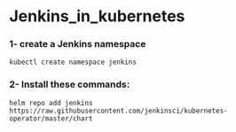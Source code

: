 # Jenkins_in_kubernetes

### 1- create a Jenkins namespace
```
kubectl create namespace jenkins
```
### 2- Install these commands:
```
helm repo add jenkins https://raw.githubusercontent.com/jenkinsci/kubernetes-operator/master/chart
```
